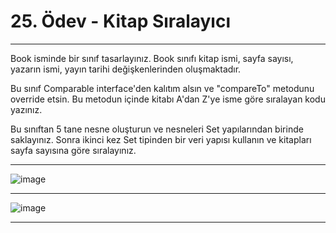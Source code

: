 # 25. Ödev - Kitap Sıralayıcı

----
Book isminde bir sınıf tasarlayınız.
Book sınıfı kitap ismi, sayfa sayısı, yazarın ismi, yayın tarihi değişkenlerinden oluşmaktadır.

Bu sınıf Comparable interface'den kalıtım alsın ve "compareTo" metodunu override etsin.
Bu metodun içinde kitabı A'dan Z'ye isme göre sıralayan kodu yazınız. 

Bu sınıftan 5 tane nesne oluşturun ve nesneleri Set yapılarından birinde saklayınız. 
Sonra ikinci kez Set tipinden bir veri yapısı kullanın ve kitapları sayfa sayısına göre sıralayınız.

---

![image](https://github.com/Enummethod/Six_months_software_developer_training/assets/80968031/02349378-bb07-4e3d-b113-09ff01a2a113)

---

![image](https://github.com/Enummethod/Six_months_software_developer_training/assets/80968031/e41d2964-4286-41a7-9ce9-179197010eb9)

---
